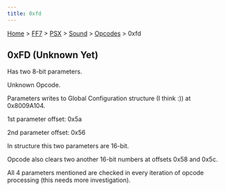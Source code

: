 ```yaml
---
title: 0xfd
---
```


[Home](../../../../index.md) > [FF7](../../../../FF7.md) > [PSX](../../../PSX.md) > [Sound](../../Sound.md) > [Opcodes](../Opcodes.md) > 0xfd

## 0xFD (Unknown Yet)

Has two 8-bit parameters.

Unknown Opcode.

Parameters writes to Global Configuration structure (I think :)) at 0x8009A104.

1st parameter offset: 0x5a

2nd parameter offset: 0x56

In structure this two parameters are 16-bit.

Opcode also clears two another 16-bit numbers at offsets 0x58 and 0x5c.

All 4 parameters mentioned are checked in every iteration of opcode processing (this needs more investigation).
